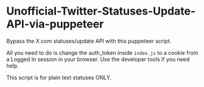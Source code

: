 # Unofficial-Twitter-Statuses-Update-API-via-puppeteer
 Bypass the X.com statuses/update API with this puppeteer script.

All you need to do is change the auth_token inside ```index.js``` to a cookie from a Logged In session in your browser. Use the developer tools if you need help.

This script is for plain text statuses ONLY.